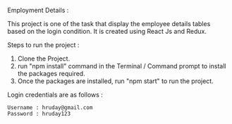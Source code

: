 Employment Details :

  This project is one of the task that display the employee details tables based on the login condition.
  It is created using React Js and Redux.
  
  Steps to run the project :
  
  1. Clone the Project.
  2. run "npm install" command in the Terminal / Command prompt to install the packages required.
  3. Once the packages are installed, run "npm start" to run the project.
  
  Login credentials are as follows :
  
    Username : hruday@gmail.com
    Password : hruday123
